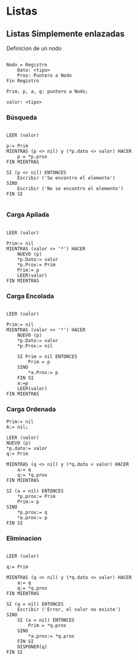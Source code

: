 # Listas

## __Listas Simplemente enlazadas__

Definicion de un nodo

```

Nodo = Registro
	Dato: <tipo>
	Prox: Puntero a Nodo
Fin Registro

Prim, p, a, q: puntero a Nodo;

valor: <tipo>

```

### __Búsqueda__

```

LEER (valor)

p:= Prim
MIENTRAS (p <> nil) y (*p.dato <> valor) HACER
	p = *p.prox
FIN MIENTRAS

SI (p <> nil) ENTONCES
	Escribir ('Se encontro el elemento')
SINO
	Escribir ('No se encontro el elemento')
FIN SI


```

### __Carga Apilada__

```

LEER (valor)

Prim:= nil
MIENTRAS (valor <> '*') HACER
	NUEVO (p)
	*p.Dato:= valor
	*p.Prox:= Prim
	Prim:= p
	LEER(valor)
FIN MIENTRAS

```

### __Carga Encolada__

```

LEER (valor)

Prim:= nil
MIENTRAS (valor <> '*') HACER
	NUEVO (p)
	*p.Dato:= valor
	*p.Prox:= nil

	SI Prim = nil ENTONCES
		Prim = p
	SINO
		*a.Prox:= p
	FIN SI
	a:=p
	LEER(valor)
FIN MIENTRAS

```

### __Carga Ordenada__

```
Prim:= nil
A:= nil;

LEER (valor) 
NUEVO (p) 
*p.dato:= valor 
q:= Prim 

MIENTRAS (q <> nil) y (*q.dato < valor) HACER
	a:= q
	q:= *q.prox
FIN MIENTRAS

SI (a = nil) ENTONCES
	*p.prox:= Prim
	Prim:= p
SINO
	*p.prox:= q
	*a.prox:= p
FIN SI

```


### __Eliminacion__

```

LEER (valor) 

q:= Prim

MIENTRAS (q <> nil) y (*q.dato <> valor) HACER
	a:= q
	q:= *q.prox
FIN MIENTRAS

SI (q = nil) ENTONCES
	Escribir ('Error, el valor no existe')
SINO
	SI (a = nil) ENTONCES
		Prim = *q.prox
	SINO
		*a.prox:= *q.prox
	FIN SI
	DISPONER(q)
FIN SI

```
